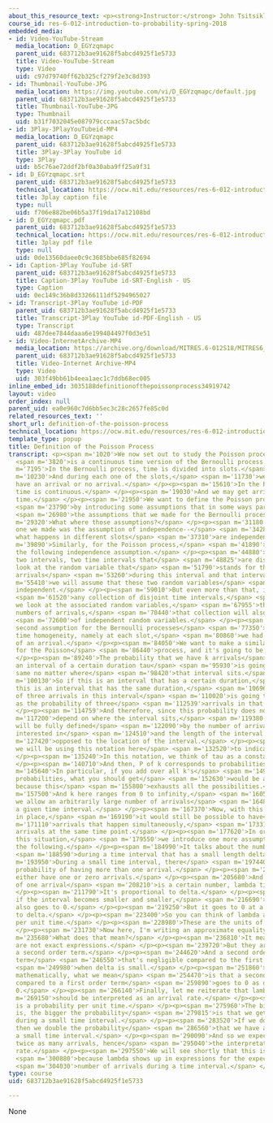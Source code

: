 ```yaml
---
about_this_resource_text: <p><strong>Instructor:</strong> John Tsitsiklis</p>
course_id: res-6-012-introduction-to-probability-spring-2018
embedded_media:
- id: Video-YouTube-Stream
  media_location: D_EGYzqmapc
  parent_uid: 683712b3ae91628f5abcd4925f1e5733
  title: Video-YouTube-Stream
  type: Video
  uid: c97d79740ff62b325cf279f2e3c8d393
- id: Thumbnail-YouTube-JPG
  media_location: https://img.youtube.com/vi/D_EGYzqmapc/default.jpg
  parent_uid: 683712b3ae91628f5abcd4925f1e5733
  title: Thumbnail-YouTube-JPG
  type: Thumbnail
  uid: b31f7032045e087979cccaac57ac5bdc
- id: 3Play-3PlayYouTubeid-MP4
  media_location: D_EGYzqmapc
  parent_uid: 683712b3ae91628f5abcd4925f1e5733
  title: 3Play-3Play YouTube id
  type: 3Play
  uid: b5c76ae72ddf2bf0a30aba9ff25a9f31
- id: D_EGYzqmapc.srt
  parent_uid: 683712b3ae91628f5abcd4925f1e5733
  technical_location: https://ocw.mit.edu/resources/res-6-012-introduction-to-probability-spring-2018/part-iii-random-processes/definition-of-the-poisson-process/D_EGYzqmapc.srt
  title: 3play caption file
  type: null
  uid: f706e882be06b5a37f19da17a12108bd
- id: D_EGYzqmapc.pdf
  parent_uid: 683712b3ae91628f5abcd4925f1e5733
  technical_location: https://ocw.mit.edu/resources/res-6-012-introduction-to-probability-spring-2018/part-iii-random-processes/definition-of-the-poisson-process/D_EGYzqmapc.pdf
  title: 3play pdf file
  type: null
  uid: 0de13560daee0c9c3685bbe685f82694
- id: Caption-3Play YouTube id-SRT
  parent_uid: 683712b3ae91628f5abcd4925f1e5733
  title: Caption-3Play YouTube id-SRT-English - US
  type: Caption
  uid: 0ec149c36b8d33266111df5294965027
- id: Transcript-3Play YouTube id-PDF
  parent_uid: 683712b3ae91628f5abcd4925f1e5733
  title: Transcript-3Play YouTube id-PDF-English - US
  type: Transcript
  uid: 487dee7844daaa6e199404497f0d3e51
- id: Video-InternetArchive-MP4
  media_location: https://archive.org/download/MITRES.6-012S18/MITRES6_012S18_L22-02_300k.mp4
  parent_uid: 683712b3ae91628f5abcd4925f1e5733
  title: Video-Internet Archive-MP4
  type: Video
  uid: 303f49bb61b4eea1aec1c7ddb68ec005
inline_embed_id: 3035188definitionofthepoissonprocess34919742
layout: video
order_index: null
parent_uid: ea0e960c7d6bb5ec3c28c2657fe85c0d
related_resources_text: ''
short_url: definition-of-the-poisson-process
technical_location: https://ocw.mit.edu/resources/res-6-012-introduction-to-probability-spring-2018/part-iii-random-processes/definition-of-the-poisson-process
template_type: popup
title: Definition of the Poisson Process
transcript: <p><span m='1020'>We now set out to study the Poisson process, which</span>
  <span m='3820'>is a continuous time version of the Bernoulli process.</span> </p><p><span
  m='7195'>In the Bernoulli process, time is divided into slots.</span> </p><p><span
  m='10230'>And during each one of the slots,</span> <span m='11730'>we may either
  have an arrival or no arrival.</span> </p><p><span m='15610'>In the Poisson process,
  time is continuous.</span> </p><p><span m='19030'>And we may get arrivals at any
  time.</span> </p><p><span m='21950'>We want to define the Poisson process</span>
  <span m='23790'>by introducing some assumptions that in some ways parallel</span>
  <span m='26980'>the assumptions that we made for the Bernoulli process.</span> </p><p><span
  m='29320'>What where those assumptions?</span> </p><p><span m='31180'>The first
  one we made was the assumption of independence--</span> <span m='34280'>namely that
  what happens in different slots</span> <span m='37310'>are independent.</span> </p><p><span
  m='39890'>Similarly, for the Poisson process,</span> <span m='41890'>we will make
  the following independence assumption.</span> </p><p><span m='44880'>If we consider
  two intervals, two time intervals that</span> <span m='48825'>are disjoint, and
  look at the random variable that</span> <span m='51790'>stands for the number of
  arrivals</span> <span m='53260'>during this interval and that interval,</span> <span
  m='55410'>we will assume that these two random variables</span> <span m='57590'>are
  independent.</span> </p><p><span m='59010'>But even more than that, if we take</span>
  <span m='61520'>any collection of disjoint time intervals,</span> <span m='65030'>and
  we look at the associated random variables,</span> <span m='67955'>the associated
  numbers of arrivals,</span> <span m='70440'>that collection will also consist</span>
  <span m='72600'>of independent random variables.</span> </p><p><span m='75270'>The
  second assumption for the Bernoulli processes</span> <span m='77350'>was one of
  time homogeneity, namely at each slot,</span> <span m='80860'>we had the same probability
  of an arrival.</span> </p><p><span m='84050'>We want to make a similar assumption
  for the Poisson</span> <span m='86440'>process, and it's going to be the following.</span>
  </p><p><span m='89240'>The probability that we have k arrivals</span> <span m='92000'>during
  an interval of a certain duration tau</span> <span m='95930'>is going to be the
  same no matter where</span> <span m='98420'>that interval sits.</span> </p><p><span
  m='100130'>So if this is an interval that has a certain duration,</span> <span m='103350'>and
  this is an interval that has the same duration,</span> <span m='106960'>the probability
  of three arrivals in this interval</span> <span m='110020'>is going to be the same
  as the probability of three</span> <span m='112539'>arrivals in that interval.</span>
  </p><p><span m='114759'>And therefore, since this probability does not</span> <span
  m='117200'>depend on where the interval sits,</span> <span m='119380'>that probability
  will be fully defined</span> <span m='122090'>by the number of arrivals that we're
  interested in</span> <span m='124510'>and the length of the interval as</span> <span
  m='127420'>opposed to the location of the interval.</span> </p><p><span m='129650'>So
  we will be using this notation here</span> <span m='132520'>to indicate this probability.</span>
  </p><p><span m='135240'>In this notation, we think of tau as a constant.</span>
  </p><p><span m='140710'>And then, P of k corresponds to probabilities.</span> </p><p><span
  m='145640'>In particular, if you add over all k's</span> <span m='149530'>the various
  probabilities, what you should get</span> <span m='152630'>would be a value of 1,
  because this</span> <span m='155800'>exhausts all the possibilities.</span> </p><p><span
  m='157500'>And k here ranges from 0 to infinity,</span> <span m='160500'>because
  we allow an arbitrarily large number of arrivals</span> <span m='164829'>during
  a given time interval.</span> </p><p><span m='167370'>Now, with this assumption
  in place,</span> <span m='169190'>it would still be possible to have</span> <span
  m='171110'>arrivals that happen simultaneously,</span> <span m='173310'>multiple
  arrivals at the same time point.</span> </p><p><span m='177620'>In order to avoid
  this situation,</span> <span m='179550'>we introduce one more assumption which is
  the following.</span> </p><p><span m='184990'>It talks about the number of arrivals</span>
  <span m='188590'>during a time interval that has a small length delta.</span> </p><p><span
  m='193950'>During a small time interval, there</span> <span m='197440'>is negligible
  probability of having more than one arrival.</span> </p><p><span m='201170'>We will
  either have one or zero arrivals.</span> </p><p><span m='205680'>And the probability
  of one arrival</span> <span m='208210'>is a certain number, lambda times delta.</span>
  </p><p><span m='211790'>It's proportional to delta.</span> </p><p><span m='213540'>So
  if the interval becomes smaller and smaller,</span> <span m='216690'>that probability
  also goes to 0.</span> </p><p><span m='219250'>But it goes to 0 at a rate proportional
  to delta.</span> </p><p><span m='223400'>So you can think of lambda as probability
  per unit time.</span> </p><p><span m='228980'>These are the units of lambda.</span>
  </p><p><span m='231730'>Now here, I'm writing an approximate equality.</span> </p><p><span
  m='235680'>What does that mean?</span> </p><p><span m='236810'>It means that these
  are not exact expressions.</span> </p><p><span m='239720'>But they are exact within
  a second order term.</span> </p><p><span m='244620'>And a second order term is a
  term</span> <span m='246550'>that's negligible compared to the first order term</span>
  <span m='249980'>when delta is small.</span> </p><p><span m='251860'>More precisely,
  mathematically, what we mean</span> <span m='254470'>is that a second order term
  compared to a first order term</span> <span m='259890'>goes to 0 as delta goes to
  0.</span> </p><p><span m='266140'>Finally, let me reiterate that lambda</span> <span
  m='269150'>should be interpreted as an arrival rate.</span> </p><p><span m='272590'>It
  is a probability per unit time.</span> </p><p><span m='275960'>The bigger lambda
  is, the bigger the probability</span> <span m='279815'>is that we get an arrival
  during a small time interval.</span> </p><p><span m='283520'>If we double lambda,
  then we double the probability</span> <span m='286560'>that we have an arrival during
  a small time interval.</span> </p><p><span m='290090'>And so we expect to have about
  twice as many arrivals, hence</span> <span m='295040'>the interpretation as an arrival
  rate.</span> </p><p><span m='297550'>We will see shortly that this is also justified</span>
  <span m='300880'>because lambda shows up in expressions for the expected</span>
  <span m='304030'>number of arrivals during a time interval.</span> </p>
type: course
uid: 683712b3ae91628f5abcd4925f1e5733

---
```

None